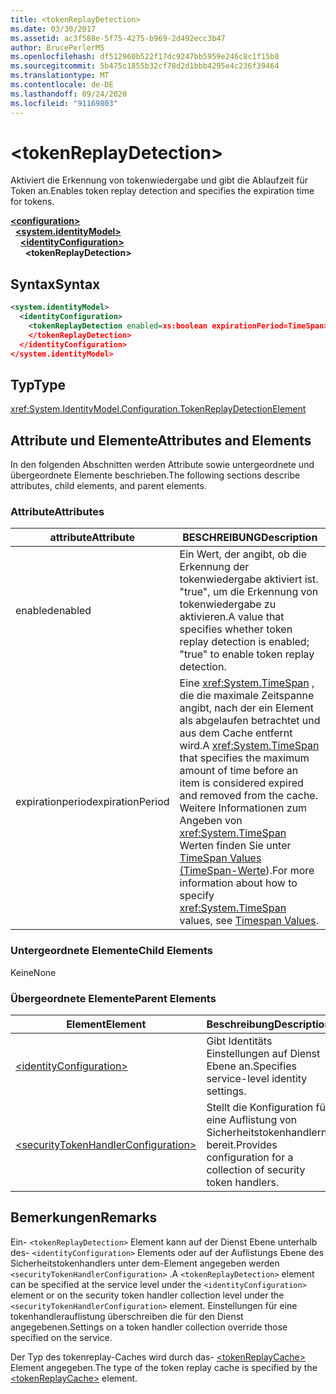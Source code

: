 ```yaml
---
title: <tokenReplayDetection>
ms.date: 03/30/2017
ms.assetid: ac3f588e-5f75-4275-b969-2d492ecc3b47
author: BrucePerlerMS
ms.openlocfilehash: df512960b522f17dc9247bb5959e246c8c1f15b8
ms.sourcegitcommit: 5b475c1855b32cf78d2d1bbb4295e4c236f39464
ms.translationtype: MT
ms.contentlocale: de-DE
ms.lasthandoff: 09/24/2020
ms.locfileid: "91169803"
---
```

# \<tokenReplayDetection>

<span data-ttu-id="8ffce-101">Aktiviert die Erkennung von tokenwiedergabe und gibt die Ablaufzeit für Token an.</span><span class="sxs-lookup"><span data-stu-id="8ffce-101">Enables token replay detection and specifies the expiration time for tokens.</span></span>  
  
[**\<configuration>**](../configuration-element.md)\
&nbsp;&nbsp;[**\<system.identityModel>**](system-identitymodel.md)\
&nbsp;&nbsp;&nbsp;&nbsp;[**\<identityConfiguration>**](identityconfiguration.md)\
&nbsp;&nbsp;&nbsp;&nbsp;&nbsp;&nbsp;**\<tokenReplayDetection>**  
  
## <a name="syntax"></a><span data-ttu-id="8ffce-102">Syntax</span><span class="sxs-lookup"><span data-stu-id="8ffce-102">Syntax</span></span>  
  
```xml  
<system.identityModel>  
  <identityConfiguration>  
    <tokenReplayDetection enabled=xs:boolean expirationPeriod=TimeSpan>  
    </tokenReplayDetection>  
  </identityConfiguration>  
</system.identityModel>  
```  
  
## <a name="type"></a><span data-ttu-id="8ffce-103">Typ</span><span class="sxs-lookup"><span data-stu-id="8ffce-103">Type</span></span>  

 <xref:System.IdentityModel.Configuration.TokenReplayDetectionElement>  
  
## <a name="attributes-and-elements"></a><span data-ttu-id="8ffce-104">Attribute und Elemente</span><span class="sxs-lookup"><span data-stu-id="8ffce-104">Attributes and Elements</span></span>  

 <span data-ttu-id="8ffce-105">In den folgenden Abschnitten werden Attribute sowie untergeordnete und übergeordnete Elemente beschrieben.</span><span class="sxs-lookup"><span data-stu-id="8ffce-105">The following sections describe attributes, child elements, and parent elements.</span></span>  
  
### <a name="attributes"></a><span data-ttu-id="8ffce-106">Attribute</span><span class="sxs-lookup"><span data-stu-id="8ffce-106">Attributes</span></span>  
  
|<span data-ttu-id="8ffce-107">attribute</span><span class="sxs-lookup"><span data-stu-id="8ffce-107">Attribute</span></span>|<span data-ttu-id="8ffce-108">BESCHREIBUNG</span><span class="sxs-lookup"><span data-stu-id="8ffce-108">Description</span></span>|  
|---------------|-----------------|  
|<span data-ttu-id="8ffce-109">enabled</span><span class="sxs-lookup"><span data-stu-id="8ffce-109">enabled</span></span>|<span data-ttu-id="8ffce-110">Ein Wert, der angibt, ob die Erkennung der tokenwiedergabe aktiviert ist. "true", um die Erkennung von tokenwiedergabe zu aktivieren.</span><span class="sxs-lookup"><span data-stu-id="8ffce-110">A value that specifies whether token replay detection is enabled; "true" to enable token replay detection.</span></span>|  
|<span data-ttu-id="8ffce-111">expirationperiod</span><span class="sxs-lookup"><span data-stu-id="8ffce-111">expirationPeriod</span></span>|<span data-ttu-id="8ffce-112">Eine <xref:System.TimeSpan> , die die maximale Zeitspanne angibt, nach der ein Element als abgelaufen betrachtet und aus dem Cache entfernt wird.</span><span class="sxs-lookup"><span data-stu-id="8ffce-112">A <xref:System.TimeSpan> that specifies the maximum amount of time before an item is considered expired and removed from the cache.</span></span>  <span data-ttu-id="8ffce-113">Weitere Informationen zum Angeben von <xref:System.TimeSpan> Werten finden Sie unter [TimeSpan Values (TimeSpan-Werte](../windows-workflow-foundation/index.md)).</span><span class="sxs-lookup"><span data-stu-id="8ffce-113">For more information about how to specify <xref:System.TimeSpan> values, see [Timespan Values](../windows-workflow-foundation/index.md).</span></span>|  
  
### <a name="child-elements"></a><span data-ttu-id="8ffce-114">Untergeordnete Elemente</span><span class="sxs-lookup"><span data-stu-id="8ffce-114">Child Elements</span></span>  

 <span data-ttu-id="8ffce-115">Keine</span><span class="sxs-lookup"><span data-stu-id="8ffce-115">None</span></span>  
  
### <a name="parent-elements"></a><span data-ttu-id="8ffce-116">Übergeordnete Elemente</span><span class="sxs-lookup"><span data-stu-id="8ffce-116">Parent Elements</span></span>  
  
|<span data-ttu-id="8ffce-117">Element</span><span class="sxs-lookup"><span data-stu-id="8ffce-117">Element</span></span>|<span data-ttu-id="8ffce-118">Beschreibung</span><span class="sxs-lookup"><span data-stu-id="8ffce-118">Description</span></span>|  
|-------------|-----------------|  
|[\<identityConfiguration>](identityconfiguration.md)|<span data-ttu-id="8ffce-119">Gibt Identitäts Einstellungen auf Dienst Ebene an.</span><span class="sxs-lookup"><span data-stu-id="8ffce-119">Specifies service-level identity settings.</span></span>|  
|[\<securityTokenHandlerConfiguration>](securitytokenhandlerconfiguration.md)|<span data-ttu-id="8ffce-120">Stellt die Konfiguration für eine Auflistung von Sicherheitstokenhandlern bereit.</span><span class="sxs-lookup"><span data-stu-id="8ffce-120">Provides configuration for a collection of security token handlers.</span></span>|  
  
## <a name="remarks"></a><span data-ttu-id="8ffce-121">Bemerkungen</span><span class="sxs-lookup"><span data-stu-id="8ffce-121">Remarks</span></span>  

 <span data-ttu-id="8ffce-122">Ein- `<tokenReplayDetection>` Element kann auf der Dienst Ebene unterhalb des- `<identityConfiguration>` Elements oder auf der Auflistungs Ebene des Sicherheitstokenhandlers unter dem-Element angegeben werden `<securityTokenHandlerConfiguration>` .</span><span class="sxs-lookup"><span data-stu-id="8ffce-122">A `<tokenReplayDetection>` element can be specified at the service level under the `<identityConfiguration>` element or on the security token handler collection level under the `<securityTokenHandlerConfiguration>` element.</span></span> <span data-ttu-id="8ffce-123">Einstellungen für eine tokenhandlerauflistung überschreiben die für den Dienst angegebenen.</span><span class="sxs-lookup"><span data-stu-id="8ffce-123">Settings on a token handler collection override those specified on the service.</span></span>  
  
 <span data-ttu-id="8ffce-124">Der Typ des tokenreplay-Caches wird durch das- [\<tokenReplayCache>](tokenreplaycache.md) Element angegeben.</span><span class="sxs-lookup"><span data-stu-id="8ffce-124">The type of the token replay cache is specified by the [\<tokenReplayCache>](tokenreplaycache.md) element.</span></span>
